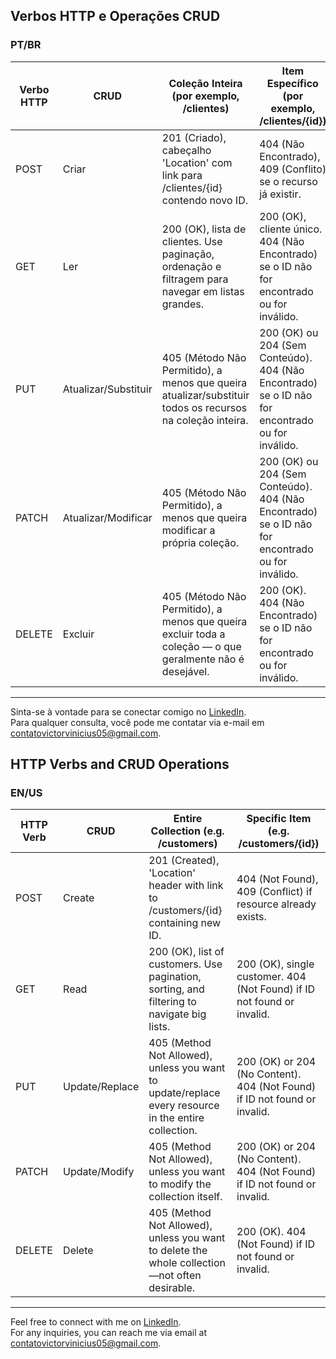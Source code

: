 ## Verbos HTTP e Operações CRUD
### PT/BR
| Verbo HTTP | CRUD | Coleção Inteira (por exemplo, /clientes) | Item Específico (por exemplo, /clientes/{id}) |
|-----------|------|--------------------------------------|--------------------------------------|
| POST      | Criar | 201 (Criado), cabeçalho 'Location' com link para /clientes/{id} contendo novo ID. | 404 (Não Encontrado), 409 (Conflito) se o recurso já existir. |
| GET       | Ler | 200 (OK), lista de clientes. Use paginação, ordenação e filtragem para navegar em listas grandes. | 200 (OK), cliente único. 404 (Não Encontrado) se o ID não for encontrado ou for inválido. |
| PUT       | Atualizar/Substituir | 405 (Método Não Permitido), a menos que queira atualizar/substituir todos os recursos na coleção inteira. | 200 (OK) ou 204 (Sem Conteúdo). 404 (Não Encontrado) se o ID não for encontrado ou for inválido. |
| PATCH     | Atualizar/Modificar | 405 (Método Não Permitido), a menos que queira modificar a própria coleção. | 200 (OK) ou 204 (Sem Conteúdo). 404 (Não Encontrado) se o ID não for encontrado ou for inválido. |
| DELETE    | Excluir | 405 (Método Não Permitido), a menos que queira excluir toda a coleção — o que geralmente não é desejável. | 200 (OK). 404 (Não Encontrado) se o ID não for encontrado ou for inválido. |

---

Sinta-se à vontade para se conectar comigo no [LinkedIn](https://www.linkedin.com/in/victor-vinicius-2a9166255/).  
Para qualquer consulta, você pode me contatar via e-mail em contatovictorvinicius05@gmail.com.



## HTTP Verbs and CRUD Operations
### EN/US
| HTTP Verb | CRUD | Entire Collection (e.g. /customers) | Specific Item (e.g. /customers/{id}) |
|-----------|------|--------------------------------------|--------------------------------------|
| POST      | Create | 201 (Created), 'Location' header with link to /customers/{id} containing new ID. | 404 (Not Found), 409 (Conflict) if resource already exists. |
| GET       | Read | 200 (OK), list of customers. Use pagination, sorting, and filtering to navigate big lists. | 200 (OK), single customer. 404 (Not Found) if ID not found or invalid. |
| PUT       | Update/Replace | 405 (Method Not Allowed), unless you want to update/replace every resource in the entire collection. | 200 (OK) or 204 (No Content). 404 (Not Found) if ID not found or invalid. |
| PATCH     | Update/Modify | 405 (Method Not Allowed), unless you want to modify the collection itself. | 200 (OK) or 204 (No Content). 404 (Not Found) if ID not found or invalid. |
| DELETE    | Delete | 405 (Method Not Allowed), unless you want to delete the whole collection—not often desirable. | 200 (OK). 404 (Not Found) if ID not found or invalid. |

---

Feel free to connect with me on [LinkedIn](https://www.linkedin.com/in/victor-vinicius-2a9166255/).  
For any inquiries, you can reach me via email at contatovictorvinicius05@gmail.com.

